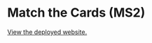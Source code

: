 # Match the Cards (MS2)

[View the deployed website.](https://tararhoseyn.github.io/CI_MS2_CardMemoryGame/)